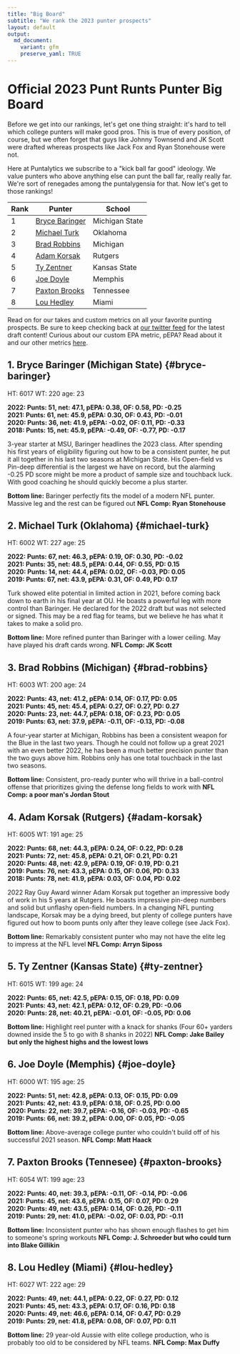 ```yaml
---
title: "Big Board"
subtitle: "We rank the 2023 punter prospects"
layout: default
output:
  md_document:
    variant: gfm
    preserve_yaml: TRUE
---
```

# Official 2023 Punt Runts Punter Big Board

Before we get into our rankings, let's get one thing straight: it's hard to tell which college punters will make good pros. This is true of every position, of course, but we often forget that guys like Johnny Townsend and JK Scott were drafted whereas prospects like Jack Fox and Ryan Stonehouse were not. 

Here at Puntalytics we subscribe to a "kick ball far good" ideology. We value punters who above anything else can punt the ball far, really really far. We're sort of renegades among the puntalygensia for that. Now let's get to those rankings!

| Rank | Punter | School |
|--|--|--|
| 1 | [Bryce Baringer](#bryce-baringer)| Michigan State
| 2 | [Michael Turk](#michael-turk)| Oklahoma
| 3 | [Brad Robbins](#brad-robbins)| Michigan
| 4 | [Adam Korsak](#adam-korsak)| Rutgers
| 5 | [Ty Zentner](#ty-zentner)| Kansas State
| 6 | [Joe Doyle](#joe-doyle)| Memphis
| 7 | [Paxton Brooks](#paxton-brooks)| Tennessee
| 8 | [Lou Hedley](#lou-hedley)| Miami
  
Read on for our takes and custom metrics on all your favorite punting prospects. Be sure to keep checking back at [our twitter feed](https://twitter.com/ThePuntRunts) for the latest draft content! Curious about our custom EPA metric, pEPA? Read about it and our other metrics [here](/metrics.html).
  
## 1. Bryce Baringer (Michigan State) {#bryce-baringer}
HT: 6017  WT: 220  age: 23 
  
**2022: Punts: 51, net: 47.1,  pEPA: 0.38, OF: 0.58, PD: -0.25**   
**2021: Punts: 61, net: 45.9, pEPA: 0.30, OF: 0.43, PD: -0.01**  
**2020: Punts: 36, net: 41.9, pEPA: -0.02, OF: 0.11, PD: -0.33**  
**2018: Punts: 15, net: 45.9, pEPA: -0.49, OF: -0.77, PD: -0.17** 

3-year starter at MSU, Baringer headlines the 2023 class. After spending his first years of eligibility figuring out how to be a consistent punter, he put it all together in his last two seasons at Michigan State. His Open-field vs Pin-deep differential is the largest we have on record, but the alarming -0.25 PD score might be more a product of sample size and touchback luck. With good coaching he should quickly become a plus starter.

**Bottom line:** Baringer perfectly fits the model of a modern NFL punter. Massive leg and the rest can be figured out **NFL Comp: Ryan Stonehouse**

## 2. Michael Turk (Oklahoma) {#michael-turk}
HT: 6002  WT: 227  age: 25 
  
**2022: Punts: 67, net: 46.3, pEPA: 0.19, OF: 0.30, PD: -0.02**   
**2021: Punts: 35, net: 48.5, pEPA: 0.44, OF: 0.55, PD: 0.15**  
**2020: Punts: 14, net: 44.4, pEPA: 0.02, OF: -0.03, PD: 0.05**  
**2019: Punts: 67, net: 43.9, pEPA: 0.31, OF: 0.49, PD: 0.17** 

Turk showed elite potential in limited action in 2021, before coming back down to earth in his final year at OU. He boasts a powerful leg with more control than Baringer. He declared for the 2022 draft but was not selected or signed. This may be a red flag for teams, but we believe he has what it takes to make a solid pro.

**Bottom line:** More refined punter than Baringer with a lower ceiling. May have played his draft cards wrong. **NFL Comp: JK Scott**  

## 3. Brad Robbins (Michigan) {#brad-robbins}
HT: 6003  WT: 200  age: 24 
  
**2022: Punts: 43, net: 41.2, pEPA: 0.14, OF: 0.17, PD: 0.05**   
**2021: Punts: 45, net: 45.4, pEPA: 0.27, OF: 0.27, PD: 0.27**  
**2020: Punts: 23, net: 44.7, pEPA: 0.18, OF: 0.23, PD: 0.05**  
**2019: Punts: 63, net: 37.9, pEPA: -0.11, OF: -0.13, PD: -0.08** 

A four-year starter at Michigan, Robbins has been a consistent weapon for the Blue in the last two years. Though he could not follow up a great 2021 with an even better 2022, he has been a much better precision punter than the two guys above him. Robbins only has one total touchback in the last two seasons. 

**Bottom line:** Consistent, pro-ready punter who will thrive in a ball-control offense that prioritizes giving the defense long fields to work with **NFL Comp: a poor man's Jordan Stout** 

## 4. Adam Korsak (Rutgers) {#adam-korsak}
HT: 6005  WT: 191  age: 25 
  
**2022: Punts: 68, net: 44.3, pEPA: 0.24, OF: 0.22, PD: 0.28**   
**2021: Punts: 72, net: 45.8, pEPA: 0.21, OF: 0.21, PD: 0.21**  
**2020: Punts: 48, net: 42.9, pEPA: 0.19, OF: 0.19, PD: 0.21**  
**2019: Punts: 76, net: 43.3, pEPA: 0.15, OF: 0.06, PD: 0.33**  
**2018: Punts: 78, net: 41.9, pEPA: 0.03, OF: 0.04, PD: 0.02** 

2022 Ray Guy Award winner Adam Korsak put together an impressive body of work in his 5 years at Rutgers. He boasts impressive pin-deep numbers and solid but unflashy open-field numbers. In a changing NFL punting landscape, Korsak may be a dying breed, but plenty of college punters have figured out how to boom punts only after they leave college (see Jack Fox).

**Bottom line:** Remarkably consistent punter who may not have the elite leg to impress at the NFL level **NFL Comp: Arryn Siposs** 

## 5. Ty Zentner (Kansas State) {#ty-zentner}
HT: 6015  WT: 199  age: 24 
  
**2022: Punts: 65, net: 42.5, pEPA: 0.15, OF: 0.18, PD: 0.09**   
**2021: Punts: 43, net: 42.1, pEPA: 0.12, OF: 0.29, PD: -0.06**  
**2020: Punts: 28, net: 40.21, pEPA: -0.01, OF: -0.05, PD: 0.06** 

**Bottom line:** Highlight reel punter with a knack for shanks (Four 60+ yarders downed inside the 5 to go with 8 shanks in 2022) **NFL Comp: Jake Bailey but only the highest highs and the lowest lows** 

## 6. Joe Doyle (Memphis) {#joe-doyle}
HT: 6000  WT: 195  age: 25 
  
**2022: Punts: 51, net: 42.8, pEPA: 0.13, OF: 0.15, PD: 0.09**   
**2021: Punts: 42, net: 43.9, pEPA: 0.18, OF: 0.25, PD: 0.00**  
**2020: Punts: 22, net: 39.7, pEPA: -0.16, OF: -0.03, PD: -0.65**  
**2019: Punts: 66, net: 39.2, pEPA: 0.00, OF: 0.05, PD: -0.05** 

**Bottom line:** Above-average college punter who couldn't build off of his successful 2021 season. **NFL Comp: Matt Haack**

## 7. Paxton Brooks (Tennesee) {#paxton-brooks}
HT: 6054  WT: 199  age: 23 
  
**2022: Punts: 40, net: 39.3, pEPA: -0.11, OF: -0.14, PD: -0.06**   
**2021: Punts: 45, net: 43.6, pEPA: 0.15, OF: 0.07, PD: 0.29**  
**2020: Punts: 49, net: 43.5, pEPA: 0.14, OF: 0.26, PD: -0.11**  
**2019: Punts: 29, net: 41.0, pEPA: -0.02, OF: 0.03, PD: -0.11** 

**Bottom line:** Inconsistent punter who has shown enough flashes to get him to someone's spring workouts **NFL Comp: J. Schroeder but who could turn into Blake Gillikin** 

## 8. Lou Hedley (Miami) {#lou-hedley}
HT: 6027  WT: 222  age: 29 
  
**2022: Punts: 49, net: 44.1, pEPA: 0.22, OF: 0.27, PD: 0.12**   
**2021: Punts: 45, net: 43.3, pEPA: 0.17, OF: 0.16, PD: 0.18**  
**2020: Punts: 49, net: 46.6, pEPA: 0.14, OF: 0.47, PD: 0.29**  
**2019: Punts: 29, net: 41.8, pEPA: 0.08, OF: 0.07, PD: 0.11** 

**Bottom line:** 29 year-old Aussie with elite college production, who is probably too old to be considered by NFL teams. **NFL Comp: Max Duffy**


[^1]: Measurements from Dane Brugler's "The Beast" Draft Guide
